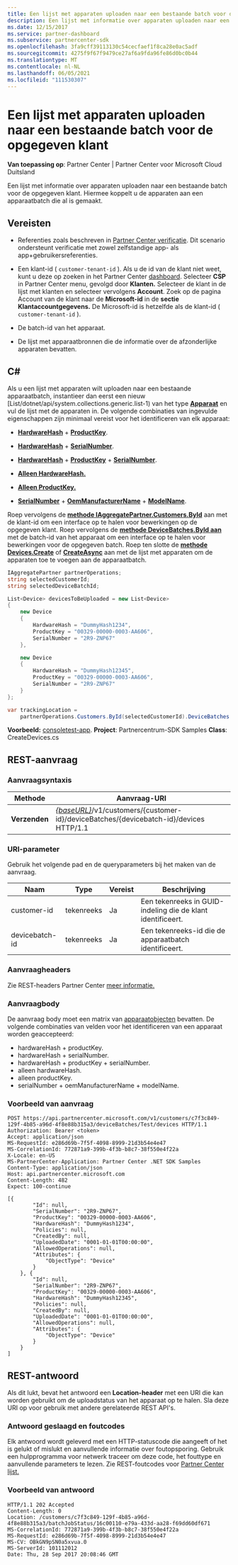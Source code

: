```yaml
---
title: Een lijst met apparaten uploaden naar een bestaande batch voor de opgegeven klant
description: Een lijst met informatie over apparaten uploaden naar een bestaande batch voor de opgegeven klant. Hiermee koppelt u de apparaten aan een apparaatbatch die al is gemaakt.
ms.date: 12/15/2017
ms.service: partner-dashboard
ms.subservice: partnercenter-sdk
ms.openlocfilehash: 3fa9cff39113130c54cecfaef1f8ca28e0ac5adf
ms.sourcegitcommit: 4275f9f67f9479ce27af6a9fda96fe86d0bc0b44
ms.translationtype: MT
ms.contentlocale: nl-NL
ms.lasthandoff: 06/05/2021
ms.locfileid: "111530307"
---
```

# <a name="upload-a-list-of-devices-to-an-existing-batch-for-the-specified-customer"></a>Een lijst met apparaten uploaden naar een bestaande batch voor de opgegeven klant

**Van toepassing op**: Partner Center | Partner Center voor Microsoft Cloud Duitsland

Een lijst met informatie over apparaten uploaden naar een bestaande batch voor de opgegeven klant. Hiermee koppelt u de apparaten aan een apparaatbatch die al is gemaakt.

## <a name="prerequisites"></a>Vereisten

- Referenties zoals beschreven in [Partner Center verificatie](partner-center-authentication.md). Dit scenario ondersteunt verificatie met zowel zelfstandige app- als app+gebruikersreferenties.

- Een klant-id ( `customer-tenant-id` ). Als u de id van de klant niet weet, kunt u deze op zoeken in het Partner Center [dashboard](https://partner.microsoft.com/dashboard). Selecteer **CSP** in Partner Center menu, gevolgd door **Klanten.** Selecteer de klant in de lijst met klanten en selecteer vervolgens **Account**. Zoek op de pagina Account van de klant naar de **Microsoft-id** in de **sectie Klantaccountgegevens.** De Microsoft-id is hetzelfde als de klant-id ( `customer-tenant-id` ).

- De batch-id van het apparaat.

- De lijst met apparaatbronnen die de informatie over de afzonderlijke apparaten bevatten.

## <a name="c"></a>C\#

Als u een lijst met apparaten wilt uploaden naar een bestaande apparaatbatch, instantieer dan eerst een nieuw [List/dotnet/api/system.collections.generic.list-1) van het type [**Apparaat**](/dotnet/api/microsoft.store.partnercenter.models.devicesdeployment.device) en vul de lijst met de apparaten in. De volgende combinaties van ingevulde eigenschappen zijn minimaal vereist voor het identificeren van elk apparaat:

- [**HardwareHash**](/dotnet/api/microsoft.store.partnercenter.models.devicesdeployment.device.hardwarehash)  +  [**ProductKey**](/dotnet/api/microsoft.store.partnercenter.models.devicesdeployment.device.productkey).

- [**HardwareHash**](/dotnet/api/microsoft.store.partnercenter.models.devicesdeployment.device.hardwarehash)  +  [**SerialNumber**](/dotnet/api/microsoft.store.partnercenter.models.devicesdeployment.device.serialnumber).

- [**HardwareHash**](/dotnet/api/microsoft.store.partnercenter.models.devicesdeployment.device.hardwarehash)  +  [**ProductKey**](/dotnet/api/microsoft.store.partnercenter.models.devicesdeployment.device.productkey)  +  [**SerialNumber**](/dotnet/api/microsoft.store.partnercenter.models.devicesdeployment.device.serialnumber).

- [**Alleen HardwareHash.**](/dotnet/api/microsoft.store.partnercenter.models.devicesdeployment.device.hardwarehash)

- [**Alleen ProductKey.**](/dotnet/api/microsoft.store.partnercenter.models.devicesdeployment.device.productkey)

- [**SerialNumber**](/dotnet/api/microsoft.store.partnercenter.models.devicesdeployment.device.serialnumber)  +  [**OemManufacturerName**](/dotnet/api/microsoft.store.partnercenter.models.devicesdeployment.device.oemmanufacturername)  +  [**ModelName**](/dotnet/api/microsoft.store.partnercenter.models.devicesdeployment.device.modelname).

Roep vervolgens de [**methode IAggregatePartner.Customers.ById**](/dotnet/api/microsoft.store.partnercenter.customers.icustomercollection.byid) aan met de klant-id om een interface op te halen voor bewerkingen op de opgegeven klant. Roep vervolgens de [**methode DeviceBatches.ById aan**](/dotnet/api/microsoft.store.partnercenter.devicesdeployment.idevicesbatchcollection.byid) met de batch-id van het apparaat om een interface op te halen voor bewerkingen voor de opgegeven batch. Roep ten slotte de [**methode Devices.Create**](/dotnet/api/microsoft.store.partnercenter.devicesdeployment.idevicecollection.create) of [**CreateAsync**](/dotnet/api/microsoft.store.partnercenter.devicesdeployment.idevicecollection.createasync) aan met de lijst met apparaten om de apparaten toe te voegen aan de apparaatbatch.

``` csharp
IAggregatePartner partnerOperations;
string selectedCustomerId;
string selectedDeviceBatchId;

List<Device> devicesToBeUploaded = new List<Device>
{
    new Device
    {
        HardwareHash = "DummyHash1234",
        ProductKey = "00329-00000-0003-AA606",
        SerialNumber = "2R9-ZNP67"
    },

    new Device
    {
        HardwareHash = "DummyHash12345",
        ProductKey = "00329-00000-0003-AA606",
        SerialNumber = "2R9-ZNP67"
    }
};

var trackingLocation =
    partnerOperations.Customers.ById(selectedCustomerId).DeviceBatches.ById(selectedDeviceBatchId).Devices.Create(devicesToBeUploaded);
```

**Voorbeeld:** [consoletest-app](console-test-app.md). **Project**: Partnercentrum-SDK Samples **Class**: CreateDevices.cs

## <a name="rest-request"></a>REST-aanvraag

### <a name="request-syntax"></a>Aanvraagsyntaxis

| Methode   | Aanvraag-URI                                                                                                            |
|----------|------------------------------------------------------------------------------------------------------------------------|
| **Verzenden** | [*{baseURL}*](partner-center-rest-urls.md)/v1/customers/{customer-id}/deviceBatches/{devicebatch-id}/devices HTTP/1.1 |

### <a name="uri-parameter"></a>URI-parameter

Gebruik het volgende pad en de queryparameters bij het maken van de aanvraag.

| Naam           | Type   | Vereist | Beschrijving                                           |
|----------------|--------|----------|-------------------------------------------------------|
| customer-id    | tekenreeks | Ja      | Een tekenreeks in GUID-indeling die de klant identificeert. |
| devicebatch-id | tekenreeks | Ja      | Een tekenreeks-id die de apparaatbatch identificeert. |

### <a name="request-headers"></a>Aanvraagheaders

Zie REST-headers Partner Center [meer informatie.](headers.md)

### <a name="request-body"></a>Aanvraagbody

De aanvraag body moet een matrix van [apparaatobjecten](device-deployment-resources.md#device) bevatten. De volgende combinaties van velden voor het identificeren van een apparaat worden geaccepteerd:

- hardwareHash + productKey.
- hardwareHash + serialNumber.
- hardwareHash + productKey + serialNumber.
- alleen hardwareHash.
- alleen productKey.
- serialNumber + oemManufacturerName + modelName.

### <a name="request-example"></a>Voorbeeld van aanvraag

```http
POST https://api.partnercenter.microsoft.com/v1/customers/c7f3c849-129f-4b85-a96d-4f8e88b315a3/deviceBatches/Test/devices HTTP/1.1
Authorization: Bearer <token>
Accept: application/json
MS-RequestId: e286d69b-7f5f-4098-8999-21d3b54e4e47
MS-CorrelationId: 772871a9-399b-4f3b-b8c7-38f550e4f22a
X-Locale: en-US
MS-PartnerCenter-Application: Partner Center .NET SDK Samples
Content-Type: application/json
Host: api.partnercenter.microsoft.com
Content-Length: 482
Expect: 100-continue

[{
        "Id": null,
        "SerialNumber": "2R9-ZNP67",
        "ProductKey": "00329-00000-0003-AA606",
        "HardwareHash": "DummyHash1234",
        "Policies": null,
        "CreatedBy": null,
        "UploadedDate": "0001-01-01T00:00:00",
        "AllowedOperations": null,
        "Attributes": {
            "ObjectType": "Device"
        }
    }, {
        "Id": null,
        "SerialNumber": "2R9-ZNP67",
        "ProductKey": "00329-00000-0003-AA606",
        "HardwareHash": "DummyHash12345",
        "Policies": null,
        "CreatedBy": null,
        "UploadedDate": "0001-01-01T00:00:00",
        "AllowedOperations": null,
        "Attributes": {
            "ObjectType": "Device"
        }
    }
]
```

## <a name="rest-response"></a>REST-antwoord

Als dit lukt, bevat het antwoord een **Location-header** met een URI die kan worden gebruikt om de uploadstatus van het apparaat op te halen. Sla deze URI op voor gebruik met andere gerelateerde REST API's.

### <a name="response-success-and-error-codes"></a>Antwoord geslaagd en foutcodes

Elk antwoord wordt geleverd met een HTTP-statuscode die aangeeft of het is gelukt of mislukt en aanvullende informatie over foutopsporing. Gebruik een hulpprogramma voor netwerk traceer om deze code, het fouttype en aanvullende parameters te lezen. Zie REST-foutcodes voor [Partner Center lijst.](error-codes.md)

### <a name="response-example"></a>Voorbeeld van antwoord

```http
HTTP/1.1 202 Accepted
Content-Length: 0
Location: /customers/c7f3c849-129f-4b85-a96d-4f8e88b315a3/batchJobStatus/16c00110-e79a-433d-aa28-f69dd60df671
MS-CorrelationId: 772871a9-399b-4f3b-b8c7-38f550e4f22a
MS-RequestId: e286d69b-7f5f-4098-8999-21d3b54e4e47
MS-CV: OBkGN9pSN0a5xvua.0
MS-ServerId: 101112012
Date: Thu, 28 Sep 2017 20:08:46 GMT
```
